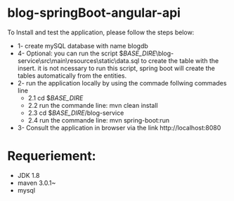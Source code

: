 # blog-springBoot-angular-api

To Install and test the application, please follow the steps below:
 - 1- create mySQL database with name blogdb
 - 4- Optional: you can run the script $_BASE_DIRE_\blog-service\src\main\resources\static\data.sql to create the table with the insert. 
   it is not ncessary to run this script, spring boot will create the tables automatically from the entities.
 - 2- run the application locally by using the commade follwing commades line
	 - 2.1 cd $_BASE_DIRE_
	 - 2.2 run the commande line: mvn clean install 
	 - 2.3 cd $_BASE_DIRE_/blog-service
	 - 2.4 run the commande line: mvn spring-boot:run 
 - 3- Consult the application in browser via the link http://localhost:8080 


# Requeriement: 
 - JDK 1.8 
 - maven 3.0.1~
 - mysql 


